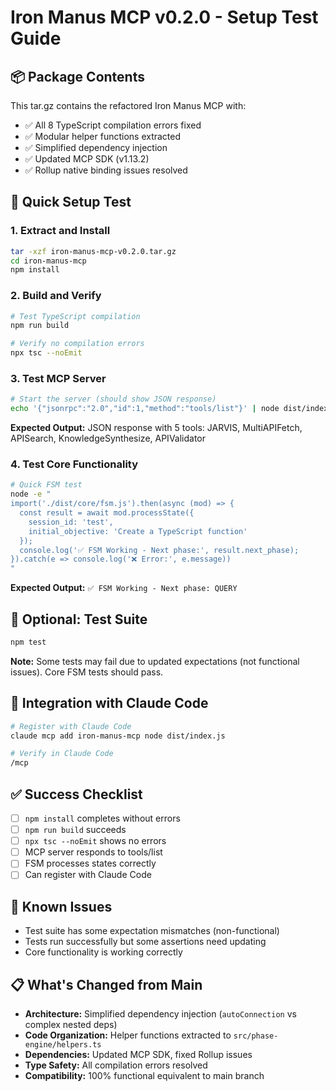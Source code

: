 # Iron Manus MCP v0.2.0 - Setup Test Guide

## 📦 Package Contents
This tar.gz contains the refactored Iron Manus MCP with:
- ✅ All 8 TypeScript compilation errors fixed
- ✅ Modular helper functions extracted  
- ✅ Simplified dependency injection
- ✅ Updated MCP SDK (v1.13.2)
- ✅ Rollup native binding issues resolved

## 🚀 Quick Setup Test

### 1. Extract and Install
```bash
tar -xzf iron-manus-mcp-v0.2.0.tar.gz
cd iron-manus-mcp
npm install
```

### 2. Build and Verify
```bash
# Test TypeScript compilation
npm run build

# Verify no compilation errors
npx tsc --noEmit
```

### 3. Test MCP Server
```bash
# Start the server (should show JSON response)
echo '{"jsonrpc":"2.0","id":1,"method":"tools/list"}' | node dist/index.js
```

**Expected Output:** JSON response with 5 tools: JARVIS, MultiAPIFetch, APISearch, KnowledgeSynthesize, APIValidator

### 4. Test Core Functionality
```bash
# Quick FSM test
node -e "
import('./dist/core/fsm.js').then(async (mod) => {
  const result = await mod.processState({
    session_id: 'test',
    initial_objective: 'Create a TypeScript function'
  });
  console.log('✅ FSM Working - Next phase:', result.next_phase);
}).catch(e => console.log('❌ Error:', e.message))
"
```

**Expected Output:** `✅ FSM Working - Next phase: QUERY`

## 🧪 Optional: Test Suite
```bash
npm test
```

**Note:** Some tests may fail due to updated expectations (not functional issues). Core FSM tests should pass.

## 🔧 Integration with Claude Code
```bash
# Register with Claude Code
claude mcp add iron-manus-mcp node dist/index.js

# Verify in Claude Code
/mcp
```

## ✅ Success Checklist
- [ ] `npm install` completes without errors
- [ ] `npm run build` succeeds
- [ ] `npx tsc --noEmit` shows no errors  
- [ ] MCP server responds to tools/list
- [ ] FSM processes states correctly
- [ ] Can register with Claude Code

## 🐛 Known Issues
- Test suite has some expectation mismatches (non-functional)
- Tests run successfully but some assertions need updating
- Core functionality is working correctly

## 📋 What's Changed from Main
- **Architecture:** Simplified dependency injection (`autoConnection` vs complex nested deps)
- **Code Organization:** Helper functions extracted to `src/phase-engine/helpers.ts`  
- **Dependencies:** Updated MCP SDK, fixed Rollup issues
- **Type Safety:** All compilation errors resolved
- **Compatibility:** 100% functional equivalent to main branch